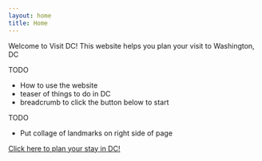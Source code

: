 ```yaml
---
layout: home
title: Home
---
```


<!-- TODO The following text should go on a side panel -->

Welcome to Visit DC! This website helps you plan your visit to Washington, DC


TODO
- How to use the website
- teaser of things to do in DC
- breadcrumb to click the button below to start

TODO
- Put collage of landmarks on right side of page

[Click here to plan your stay in DC!](categories.md)
